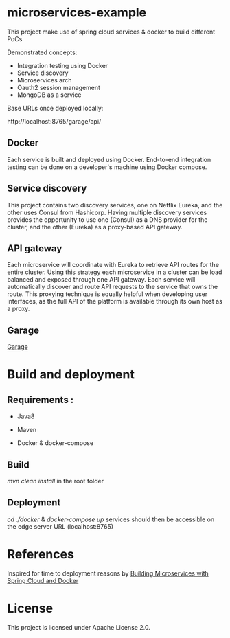 # microservices-example
This project make use of spring cloud services &amp; docker to build different PoCs

Demonstrated concepts:

* Integration testing using Docker
* Service discovery
* Microservices arch
* Oauth2 session management
* MongoDB as a service

Base URLs once deployed locally:

http://localhost:8765/garage/api/


## Docker

Each service is built and deployed using Docker. End-to-end integration testing can be done on a developer's machine using Docker compose.

## Service discovery

This project contains two discovery services, one on Netflix Eureka, and the other uses Consul from Hashicorp. Having multiple discovery services provides the opportunity to use one (Consul) as a DNS provider for the cluster, and the other (Eureka) as a proxy-based API gateway.

## API gateway

Each microservice will coordinate with Eureka to retrieve API routes for the entire cluster. Using this strategy each microservice in a cluster can be load balanced and exposed through one API gateway. Each service will automatically discover and route API requests to the service that owns the route. This proxying technique is equally helpful when developing user interfaces, as the full API of the platform is available through its own host as a proxy.

## Garage

[Garage](https://github.com/Leopold-D/microservices-example/blob/garage/garage/README.md)

# Build and deployment

## Requirements : 

- Java8

- Maven

- Docker & docker-compose

## Build

*mvn clean install* in the root folder

## Deployment

*cd ./docker* & *docker-compose up* services should then be accessible on the edge server URL (localhost:8765)

# References

Inspired for time to deployment reasons by [Building Microservices with Spring Cloud and Docker](http://www.kennybastani.com/2015/07/spring-cloud-docker-microservices.html)

# License

This project is licensed under Apache License 2.0.


